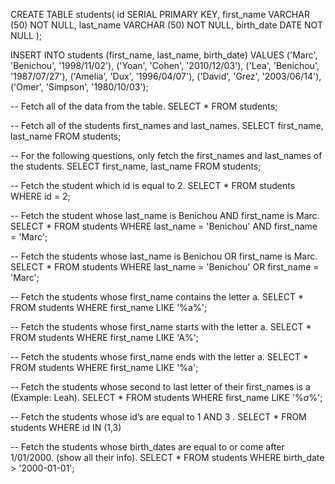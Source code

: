 CREATE TABLE students(
id SERIAL PRIMARY KEY,
first_name VARCHAR (50) NOT NULL,
last_name VARCHAR (50) NOT NULL,
birth_date DATE NOT NULL
);

INSERT INTO students (first_name, last_name, birth_date)
VALUES
    ('Marc', 'Benichou', '1998/11/02'),
	('Yoan', 'Cohen', '2010/12/03'),
	('Lea', 'Benichou', '1987/07/27'),
	('Amelia', 'Dux', '1996/04/07'),
	('David', 'Grez', '2003/06/14'),
	('Omer', 'Simpson', '1980/10/03');
		
-- Fetch all of the data from the table.
SELECT * FROM students;

-- Fetch all of the students first_names and last_names.
SELECT first_name, last_name FROM students;

-- For the following questions, only fetch the first_names and last_names of the students.
SELECT first_name, last_name FROM students;

-- Fetch the student which id is equal to 2.
SELECT * FROM students WHERE id = 2;

-- Fetch the student whose last_name is Benichou AND first_name is Marc.
SELECT * FROM students WHERE last_name = 'Benichou' AND first_name = 'Marc';

-- Fetch the students whose last_name is Benichou OR first_name is Marc.
SELECT * FROM students WHERE last_name = 'Benichou' OR first_name = 'Marc';

-- Fetch the students whose first_name contains the letter a.
SELECT * FROM students WHERE first_name LIKE '%a%';

-- Fetch the students whose first_name starts with the letter a.
SELECT * FROM students WHERE first_name LIKE 'A%';

-- Fetch the students whose first_name ends with the letter a.
SELECT * FROM students WHERE first_name LIKE '%a';

-- Fetch the students whose second to last letter of their first_names is a (Example: Leah).
SELECT * FROM students WHERE first_name LIKE '%_a_%';

-- Fetch the students whose id’s are equal to 1 AND 3 .
SELECT * FROM students WHERE id IN (1,3)

-- Fetch the students whose birth_dates are equal to or come after 1/01/2000. (show all their info).
SELECT * FROM students WHERE birth_date > '2000-01-01';	